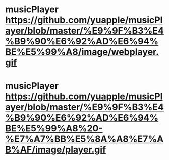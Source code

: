 # musicPlayer  https://github.com/yuapple/musicPlayer/blob/master/%E9%9F%B3%E4%B9%90%E6%92%AD%E6%94%BE%E5%99%A8/image/webplayer.gif
# musicPlayer  https://github.com/yuapple/musicPlayer/blob/master/%E9%9F%B3%E4%B9%90%E6%92%AD%E6%94%BE%E5%99%A8%20-%E7%A7%BB%E5%8A%A8%E7%AB%AF/image/player.gif
